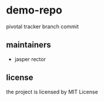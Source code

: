# demo-repo
pivotal tracker branch commit

## maintainers

+ jasper rector

## license

the project is licensed by MIT License
